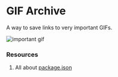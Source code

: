 # GIF Archive

A way to save links to very important GIFs.

![important gif](http://static1.businessinsider.com/image/539a79b9eab8ea7f16b8948a/christie-gif.gif)

### Resources

1. All about [package.json](https://docs.npmjs.com/files/package.json)